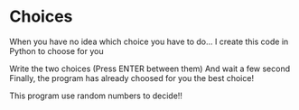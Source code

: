 # Choices
When you have no idea which choice you have to do...
I create this code in Python to choose for you

Write the two choices (Press ENTER between them)
And wait a few second
Finally, the program has already choosed for you the best choice!

This program use random numbers to decide!!
